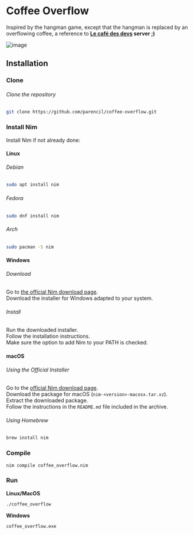 # Coffee Overflow
Inspired by the hangman game, except that the hangman is replaced by an overflowing coffee, a reference to **[Le café des devs](https://discord.gg/cafedesdevs) server ;)**

![image](https://github.com/parencil/coffee-overflow/assets/106678916/118fcce8-3ad4-408a-8781-4d3833084015)

## Installation

### Clone
###### *Clone the repository*
```bash
git clone https://github.com/parencil/coffee-overflow.git
```

### Install Nim
Install Nim if not already done:

#### Linux

###### *Debian*
```bash
sudo apt install nim
```
###### *Fedora*
```bash
sudo dnf install nim
```
###### *Arch*
```bash
sudo pacman -S nim
```

#### Windows

###### *Download*
Go to [the official Nim download page](https://nim-lang.org/install_windows.html).  
Download the installer for Windows adapted to your system.

###### *Install*
Run the downloaded installer.  
Follow the installation instructions.  
Make sure the option to add Nim to your PATH is checked.

#### macOS

###### *Using the Official Installer*
Go to the [official Nim download page](https://nim-lang.org/install.html).  
Download the package for macOS (`nim-<version>-macosx.tar.xz`).  
Extract the downloaded package.  
Follow the instructions in the `README.md` file included in the archive.

###### *Using Homebrew*
```bash
brew install nim
```

### Compile
```bash
nim compile coffee_overflow.nim
```

### Run
**Linux/MacOS**
```bash
./coffee_overflow
```

**Windows**
```bash
coffee_overflow.exe
```
